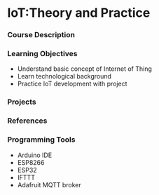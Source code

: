 # IoT:Theory and Practice

### Course Description


### Learning Objectives

- Understand basic concept of Internet of Thing
- Learn technological background
- Practice IoT development with project

### Projects

### References

### Programming Tools

- Arduino IDE
- ESP8266
- ESP32
- IFTTT
- Adafruit MQTT broker